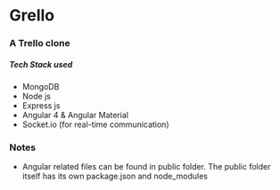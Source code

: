 # Grello

### A Trello clone

##### Tech Stack used

* MongoDB
* Node js
* Express js
* Angular 4 & Angular Material
* Socket.io (for real-time communication)


### Notes

* Angular related files can be found in public folder. The public folder itself has its own package.json and node_modules